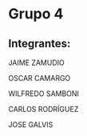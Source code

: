 # Grupo 4
## Integrantes:

JAIME ZAMUDIO

OSCAR CAMARGO

WILFREDO SAMBONI

CARLOS RODRÍGUEZ

JOSE GALVIS


